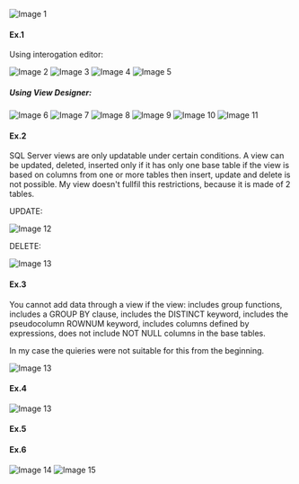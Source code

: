 ![Image 1](https://github.com/AshleyBlair/SQL/blob/master/LAB8/screenshots/tasks8.png)

#### Ex.1

Using interogation editor:

![Image 2](https://github.com/AshleyBlair/SQL/blob/master/LAB8/screenshots/1_1.png)
![Image 3](https://github.com/AshleyBlair/SQL/blob/master/LAB8/screenshots/1_2.png)
![Image 4](https://github.com/AshleyBlair/SQL/blob/master/LAB8/screenshots/1_3.png)
![Image 5](https://github.com/AshleyBlair/SQL/blob/master/LAB8/screenshots/1_4.png)

##### Using View Designer:

![Image 6](https://github.com/AshleyBlair/SQL/blob/master/LAB8/screenshots/1_5.png)
![Image 7](https://github.com/AshleyBlair/SQL/blob/master/LAB8/screenshots/1_6.png)
![Image 8](https://github.com/AshleyBlair/SQL/blob/master/LAB8/screenshots/1_7.png)
![Image 9](https://github.com/AshleyBlair/SQL/blob/master/LAB8/screenshots/1_8.png)
![Image 10](https://github.com/AshleyBlair/SQL/blob/master/LAB8/screenshots/1_9.png)
![Image 11](https://github.com/AshleyBlair/SQL/blob/master/LAB8/screenshots/1_10.png)

#### Ex.2

SQL Server views are only updatable under certain conditions. A view can be updated, deleted, inserted only if it has only one base table if the view is based on columns from one or more tables then insert, update and delete is not possible. My view doesn't fullfil this restrictions, because it is made of 2 tables.

UPDATE:

![Image 12](https://github.com/AshleyBlair/SQL/blob/master/LAB8/screenshots/2_1.png)

DELETE:

![Image 13](https://github.com/AshleyBlair/SQL/blob/master/LAB8/screenshots/2_2.png)

#### Ex.3

You cannot add data through a view if the view: includes group functions, includes a GROUP BY clause, includes the DISTINCT keyword, includes the pseudocolumn ROWNUM keyword, includes columns defined by expressions, does not include NOT NULL columns in the base tables.
 
 In my case the quieries were not suitable for this from the beginning.
 
 ![Image 13](https://github.com/AshleyBlair/SQL/blob/master/LAB8/screenshots/3_1.png)
 
 #### Ex.4
 
 ![Image 13](https://github.com/AshleyBlair/SQL/blob/master/LAB8/screenshots/4.png)
  
 #### Ex.5
 
 #### Ex.6
 
 ![Image 14](https://github.com/AshleyBlair/SQL/blob/master/LAB8/screenshots/7_1.png)
 ![Image 15](https://github.com/AshleyBlair/SQL/blob/master/LAB8/screenshots/6_done.png)
 

